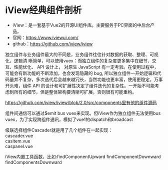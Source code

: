 # iView经典组件剖析   

+ iView：是一套基于Vue2的开源UI组件库。主要服务于PC界面的中后台产品。   
+ 官网：https://www.iviewui.com/   
+ github：https://github.com/iview/iview   

独立组件与业务组件最大的不同是，业务组件往往针对数据的获取、整理、可视化，逻辑清 晰简单，可以使用vuex：而独立组件的复杂度更多集中在细节、交互、性能优化、 API 设计上， 对原生 JavaScript 有一定考验。在使用过程中，可能会有新功能的不断添加，也会发现隐藏的 bug, 所以独立组件一开始逻辑和代码量并不复杂，多次选代后会越来越冗长，当然功能也更丰富，使用更稳定。万事开头难，组件 API 的设计和可扩展性决定了组件迭代的复杂性。一开始不可能考虑到所有的细节，但是整体架构要清晰可扩展，否则很有可能重构。  

https://github.com/iview/iview/blob/2.0/src/components里有他的组件源码   

组件间通信可以通过$emit bus vuex来实现。但iView作为独立组件无法使用bus vuex，为了实现跨组件通讯，模拟了vue1的dispatch和broadcast 

级联选择组件Cascader就是用了几个组件在一起实现：   
cascader.vue   
casitem.vue   
caspanel.vue   

iView内置工具函数，比如:findComponentUpward findComponentDownward findComponentsDownward